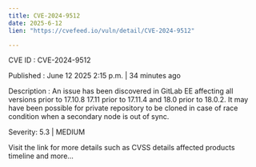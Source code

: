 ```yaml
---
title: CVE-2024-9512
date: 2025-6-12
lien: "https://cvefeed.io/vuln/detail/CVE-2024-9512"

---
```


CVE ID : CVE-2024-9512

Published :  June 12
2025
2:15 p.m. | 34 minutes ago

Description : An issue has been discovered in GitLab EE affecting all versions prior to 17.10.8
17.11 prior to 17.11.4
and 18.0 prior to 18.0.2. It may have been possible for private repository to be cloned in case of race condition when a secondary node is out of sync.

Severity: 5.3 | MEDIUM

Visit the link for more details
such as CVSS details
affected products
timeline
and more...
